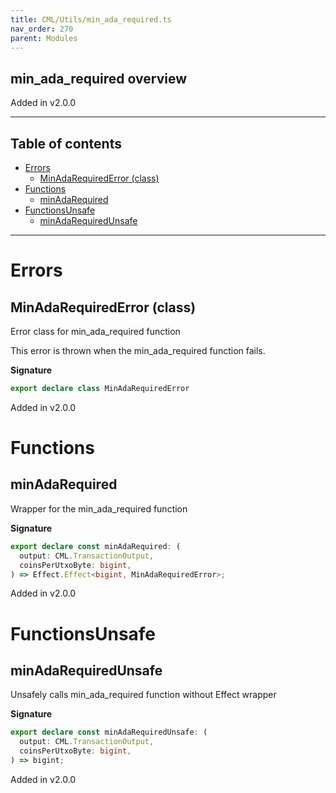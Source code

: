 ```yaml
---
title: CML/Utils/min_ada_required.ts
nav_order: 270
parent: Modules
---
```


## min_ada_required overview

Added in v2.0.0

---

<h2 class="text-delta">Table of contents</h2>

- [Errors](#errors)
  - [MinAdaRequiredError (class)](#minadarequirederror-class)
- [Functions](#functions)
  - [minAdaRequired](#minadarequired)
- [FunctionsUnsafe](#functionsunsafe)
  - [minAdaRequiredUnsafe](#minadarequiredunsafe)

---

# Errors

## MinAdaRequiredError (class)

Error class for min_ada_required function

This error is thrown when the min_ada_required function fails.

**Signature**

```ts
export declare class MinAdaRequiredError
```

Added in v2.0.0

# Functions

## minAdaRequired

Wrapper for the min_ada_required function

**Signature**

```ts
export declare const minAdaRequired: (
  output: CML.TransactionOutput,
  coinsPerUtxoByte: bigint,
) => Effect.Effect<bigint, MinAdaRequiredError>;
```

Added in v2.0.0

# FunctionsUnsafe

## minAdaRequiredUnsafe

Unsafely calls min_ada_required function without Effect wrapper

**Signature**

```ts
export declare const minAdaRequiredUnsafe: (
  output: CML.TransactionOutput,
  coinsPerUtxoByte: bigint,
) => bigint;
```

Added in v2.0.0
